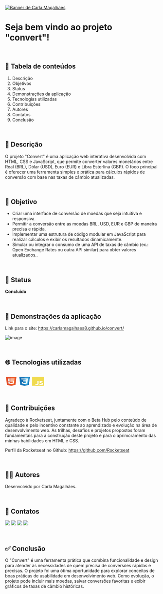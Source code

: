 [![Banner de Carla Magalhaes](https://github.com/user-attachments/assets/433fe11c-644e-44e6-b331-c012a2d371aa)](https://github.com/carlamagalhaes8)
<br><h1>Seja bem vindo ao projeto "convert"!</h1>

<br><h2>📑 Tabela de conteúdos</h2>
1. Descrição<br>
2. Objetivos<br>
3. Status<br>
4. Demonstrações da aplicação<br>
5. Tecnologias utilizadas<br>
6. Contribuições<br>
7. Autores<br>
8. Contatos<br>
9. Conclusão

<br><h2>📖 Descrição</h2>
O projeto "Convert" é uma aplicação web interativa desenvolvida com HTML, CSS e JavaScript, que permite converter valores monetários entre Real (BRL), Dólar (USD), Euro (EUR) e Libra Esterlina (GBP). O foco principal é oferecer uma ferramenta simples e prática para cálculos rápidos de conversão com base nas taxas de câmbio atualizadas.

<br><h2>🎯 Objetivo</h2>
- Criar uma interface de conversão de moedas que seja intuitiva e responsiva.
- Permitir a conversão entre as moedas BRL, USD, EUR e GBP de maneira precisa e rápida.
- Implementar uma estrutura de código modular em JavaScript para realizar cálculos e exibir os resultados dinamicamente.
- Simular ou integrar o consumo de uma API de taxas de câmbio (ex.: Open Exchange Rates ou outra API similar) para obter valores atualizados..


<br><h2>📌 Status</h2>
**Concluído**

<br><h2>👀 Demonstrações da aplicação</h2>
Link para o site: https://carlamagalhaes8.github.io/convert/

![image](https://github.com/user-attachments/assets/2bc0ae3b-6b33-4ab4-8c78-932ab0cf0099)



<br><h2>🌐 Tecnologias utilizadas</h2>
<div style="display: inline_block"><br>
  <img align="center" alt="Rafa-HTML" height="30" width="40" src="https://raw.githubusercontent.com/devicons/devicon/master/icons/html5/html5-original.svg">
  <img align="center" alt="Rafa-CSS" height="30" width="40" src="https://raw.githubusercontent.com/devicons/devicon/master/icons/css3/css3-original.svg">
  <img align="center" alt="Rafa-Js" height="30" width="40" src="https://raw.githubusercontent.com/devicons/devicon/master/icons/javascript/javascript-plain.svg">
</div>

<br><h2>🤝 Contribuições</h2>
Agradeço à Rocketseat, juntamente com o Beta Hub pelo conteúdo de qualidade e pelo incentivo constante ao aprendizado e evolução na área de desenvolvimento web. As trilhas, desafios e projetos propostos foram fundamentais para a construção deste projeto e para o aprimoramento das minhas habilidades em HTML e CSS.<br>

Perfil da Rocketseat no Github: https://github.com/Rocketseat

<br><h2>👨‍💻 Autores</h2>
Desenvolvido por Carla Magalhães.

<br><h2>📧 Contatos</h2>
<div> 
  <a href="https://www.instagram.com/carla_magalhaes404/" target="_blank"><img src="https://img.shields.io/badge/-Instagram-%23E4405F?style=for-the-badge&logo=instagram&logoColor=white" target="_blank"></a>
 <a href="https://discord.com/channels/@me" target="_blank"><img src="https://img.shields.io/badge/Discord-7289DA?style=for-the-badge&logo=discord&logoColor=white" target="_blank"></a> 
  <a href = "mailto:carlamagalhaes404@gmail.com"><img src="https://img.shields.io/badge/-Gmail-%23333?style=for-the-badge&logo=gmail&logoColor=white" target="_blank"></a>
  <a href="https://www.linkedin.com/in/carla-magalh%C3%A3es-4039b6288/" target="_blank"><img src="https://img.shields.io/badge/-LinkedIn-%230077B5?style=for-the-badge&logo=linkedin&logoColor=white" target="_blank"></a> 
</div>

<br><h2>✅ Conclusão</h2>
O "Convert" é uma ferramenta prática que combina funcionalidade e design para atender às necessidades de quem precisa de conversões rápidas e precisas. O projeto foi uma ótima oportunidade para explorar conceitos de boas práticas de usabilidade em desenvolvimento web. Como evolução, o projeto pode incluir mais moedas, salvar conversões favoritas e exibir gráficos de taxas de câmbio históricas.
